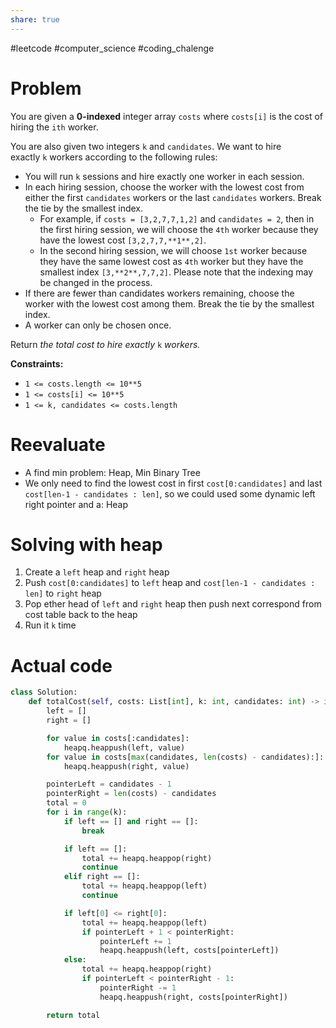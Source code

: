 ```yaml
---
share: true
---
```

#leetcode #computer_science #coding_chalenge

# Problem
You are given a **0-indexed** integer array `costs` where `costs[i]` is the cost of hiring the `ith` worker.

You are also given two integers `k` and `candidates`. We want to hire exactly `k` workers according to the following rules:

- You will run `k` sessions and hire exactly one worker in each session.
- In each hiring session, choose the worker with the lowest cost from either the first `candidates` workers or the last `candidates` workers. Break the tie by the smallest index.
    - For example, if `costs = [3,2,7,7,1,2]` and `candidates = 2`, then in the first hiring session, we will choose the `4th` worker because they have the lowest cost `[3,2,7,7,**1**,2]`.
    - In the second hiring session, we will choose `1st` worker because they have the same lowest cost as `4th` worker but they have the smallest index `[3,**2**,7,7,2]`. Please note that the indexing may be changed in the process.
- If there are fewer than candidates workers remaining, choose the worker with the lowest cost among them. Break the tie by the smallest index.
- A worker can only be chosen once.

Return _the total cost to hire exactly_ `k` _workers._

**Constraints:**

- `1 <= costs.length <= 10**5`
- `1 <= costs[i] <= 10**5`
- `1 <= k, candidates <= costs.length`

# Reevaluate

- A find min problem: Heap, Min Binary Tree
- We only need to find the lowest cost in first  `cost[0:candidates]`  and last `cost[len-1 - candidates : len]`, so we could used some dynamic left right pointer and a: Heap

# Solving with heap

1. Create a `left` heap and `right` heap
2. Push `cost[0:candidates]` to `left` heap and `cost[len-1 - candidates : len]` to `right` heap
3. Pop ether head of `left` and `right` heap then push next correspond from cost table back to the heap
4. Run it `k` time

# Actual code

```python
class Solution:
    def totalCost(self, costs: List[int], k: int, candidates: int) -> int:
        left = []
        right = []

        for value in costs[:candidates]:
            heapq.heappush(left, value)
        for value in costs[max(candidates, len(costs) - candidates):]:
            heapq.heappush(right, value)

        pointerLeft = candidates - 1
        pointerRight = len(costs) - candidates
        total = 0
        for i in range(k):
            if left == [] and right == []:
                break

            if left == []:
                total += heapq.heappop(right)
                continue
            elif right == []:
                total += heapq.heappop(left)
                continue

            if left[0] <= right[0]:
                total += heapq.heappop(left)
                if pointerLeft + 1 < pointerRight:
                    pointerLeft += 1
                    heapq.heappush(left, costs[pointerLeft])
            else:
                total += heapq.heappop(right)
                if pointerLeft < pointerRight - 1:
                    pointerRight -= 1
                    heapq.heappush(right, costs[pointerRight])

        return total
```


